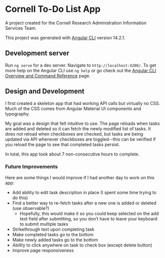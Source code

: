 # Cornell To-Do List App

A project created for the Cornell Research Administration Information Services Team.

This project was generated with [Angular CLI](https://github.com/angular/angular-cli) version 14.2.1.

## Development server

Run `ng serve` for a dev server. Navigate to `http://localhost:4200/`. To get more help on the Angular CLI use `ng help` or go check out the [Angular CLI Overview and Command Reference](https://angular.io/cli) page.

## Design and Development

I first created a skeleton app that had working API calls but virtually no CSS. Much of the CSS comes from Angular Material UI components and typography.

My goal was a design that felt intuitive to use. The page reloads when tasks are added and deleted so it can fetch the newly modified list of tasks. It does not reload when checkboxes are checked, but tasks are being updated via API whenever checkboxes are toggled--this can be verified if you reload the page to see that completed tasks persist.

In total, this app took about 7 non-consecutive hours to complete.

### Future Improvements

Here are some things I would improve if I had another day to work on this app:

- Add ability to edit task description in place (I spent some time trying to do this)
- Find a better way to re-fetch tasks after a new one is added or deleted (use observable?)
    - Hopefully, this would make it so you could keep selected on the add text field after submtiting, so you don’t have to leave your keyboard to submit multiple tasks
- Strikethrough text upon completing task
- Make completed tasks go to the bottom
- Make newly added tasks go to the bottom
- Ability to click anywhere on task to check box (except delete button)
- Improve page responsiveness
